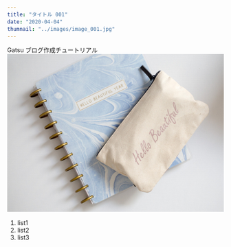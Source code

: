 ```yaml
---
title: "タイトル 001"
date: "2020-04-04"
thumnail: "../images/image_001.jpg"
---
```



Gatsu ブログ作成チュートリアル
![Sample](../images/image_001.jpg)

1. list1
2. list2
3. list3

